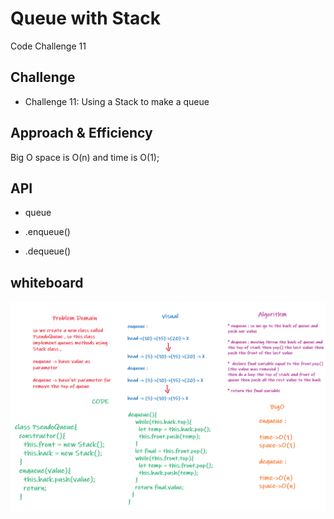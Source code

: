 # Queue with Stack

Code Challenge 11

## Challenge

* Challenge 11: Using a Stack to make a queue

## Approach & Efficiency


Big O space is O(n) and time is O(1);

## API
 
- queue

 - .enqueue()

 - .dequeue()

  
  ## whiteboard 

  ![f](../pseudoQueue_Whiteboard.png)







  

